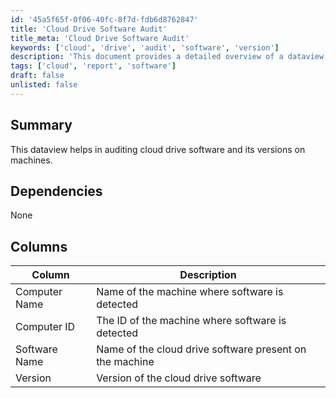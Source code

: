 ```yaml
---
id: '45a5f65f-0f06-40fc-8f7d-fdb6d8762847'
title: 'Cloud Drive Software Audit'
title_meta: 'Cloud Drive Software Audit'
keywords: ['cloud', 'drive', 'audit', 'software', 'version']
description: 'This document provides a detailed overview of a dataview designed to audit cloud drive software and its versions on machines, ensuring compliance and up-to-date software management.'
tags: ['cloud', 'report', 'software']
draft: false
unlisted: false
---
```


## Summary

This dataview helps in auditing cloud drive software and its versions on machines.

## Dependencies

None

## Columns

| Column         | Description                                           |
|----------------|-------------------------------------------------------|
| Computer Name  | Name of the machine where software is detected       |
| Computer ID    | The ID of the machine where software is detected     |
| Software Name   | Name of the cloud drive software present on the machine |
| Version        | Version of the cloud drive software                   |
